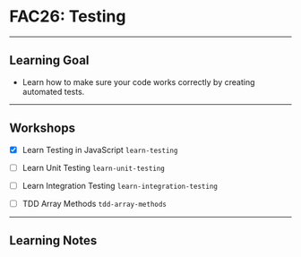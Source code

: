 # FAC26: Testing

---

## Learning Goal

- Learn how to make sure your code works correctly by creating automated tests.

---

## Workshops

- [x] Learn Testing in JavaScript
      <code>learn-testing</code>

- [ ] Learn Unit Testing
      <code>learn-unit-testing</code>

- [ ] Learn Integration Testing
      <code>learn-integration-testing</code>
      
- [ ] TDD Array Methods
      <code>tdd-array-methods</code>
      

---

## Learning Notes
